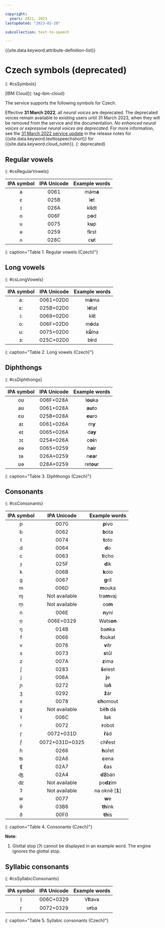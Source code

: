 ```yaml
---

copyright:
  years: 2021, 2023
lastupdated: "2023-02-20"

subcollection: text-to-speech

---
```


{{site.data.keyword.attribute-definition-list}}

# Czech symbols (deprecated)
{: #csSymbols}

[IBM Cloud]{: tag-ibm-cloud}

The service supports the following symbols for Czech.

Effective **31 March 2022**, all *neural voices* are deprecated. The deprecated voices remain available to existing users until 31 March 2023, when they will be removed from the service and the documentation. *No enhanced neural voices or expressive neural voices are deprecated.* For more information, see the [31 March 2022 service update](/docs/text-to-speech?topic=text-to-speech-release-notes#text-to-speech-31march2022) in the release notes for {{site.data.keyword.texttospeechshort}} for {{site.data.keyword.cloud_notm}}.
{: deprecated}

## Regular vowels
{: #csRegularVowels}

| IPA symbol | IPA Unicode | Example words |
|:----------:|:-----------:|:-------------:|
| a | 0061 | mám**a** |
| &#603; | 025B | l**e**t |
| &#618; | 026A | kl**i**dt |
| o | 006F | p**o**d |
| u | 0075 | k**u**p |
| &#601; | 0259 | f**i**rst |
| &#652; | 028C | c**u**t |
{: caption="Table 1. Regular vowels (Czech)"}

## Long vowels
{: #csLongVowels}

| IPA symbol | IPA Unicode | Example words |
|:----------:|:-----------:|:-------------:|
| a: | 0061+02D0 | m**á**ma |
| &#603;: | 025B+02D0 | l**é**tat |
| i: | 0069+02D0 | kl**í**t |
| o: | 006F+02D0 | m**ó**da |
| u: | 0075+02D0 | k**ů**lna |
| &#604;: | 025C+02D0 | b**i**rd |
{: caption="Table 2. Long vowels (Czech)"}

## Diphthongs
{: #csDiphthongs}

| IPA symbol | IPA Unicode | Example words |
|:----------:|:-----------:|:-------------:|
| o&#650; | 006F+028A | l**ou**ka |
| a&#650; | 0061+028A | **au**to |
| &#603;&#650; | 025B+028A | **eu**ro |
| a&#618; | 0061+026A | m**y** |
| e&#618; | 0065+026A | d**ay** |
| &#596;&#618; | 0254+026A | c**oi**n |
| e&#601; | 0065+0259 | h**ai**r |
| &#618;&#601; | 026A+0259 | n**ea**r |
| &#650;&#601; | 028A+0259 | ret**ou**r |
{: caption="Table 3. Diphthongs (Czech)"}

## Consonants
{: #csConsonants}

| IPA symbol | IPA Unicode | Example words |
|:----------:|:-----------:|:-------------:|
| p | 0070 | **p**ivo |
| b | 0062 | **b**ota |
| t | 0074 | **t**oto |
| d | 0064 | **d**o |
| c | 0063 | **t**icho |
| &#607; | 025F | **d**ík |
| k | 006B | **k**olo |
| g | 0067 | **g**ril |
| m  | 006D | **m**ouka |
| &#625; | Not available | tra**m**vaj |
| m&#809; | Not available | os**m** |
| n | 006E | **n**yní |
| n&#809; | 006E+0329 | Wats**on** |
| &#331; | 014B | ba**n**ka |
| f | 0066 | **f**oukat |
| v | 0076 | **v**ítr |
| s | 0073 | **s**tůl |
| z | 007A | **z**ima |
| &#643; | 0283 | **š**elest |
| j | 006A | **j**e |
| &#626; | 0272 | la**ň** |
| &#658; | 0292 | **ž**ár |
| x | 0078 | **ch**omout |
| &#611; | Not available | bě**h** dá |
| l | 006C | **l**ak |
| r | 0072 | **r**obot |
| r&#797; | 0072+031D | **ř**ád |
| r&#797;&#778; | 0072+031D+0325 | ch**ř**est |
| &#614; | 0266 | **h**ořet |
| &#678; | 02A6 | **c**ena |
| &#679; | 02A7 | **č**as |
| &#676; | 02A4 | **dž**bán |
| &#675; | Not available | po**dz**im |
| &#660; | Not available | na okně [**1**] |
| w | 0077 | **w**e |
| &#952; | 03B8 | **th**ink |
| &#240; | 00F0 | **th**is |
{: caption="Table 4. Consonants (Czech)"}

**Note:**

1. Glottal stop (&#660;) cannot be displayed in an example word. The engine ignores the glottal stop.

## Syllabic consonants
{: #csSyllabicConsonants}

| IPA symbol | IPA Unicode | Example words |
|:----------:|:-----------:|:-------------:|
| &#108;&#809; | 006C+0329 | V**l**tava |
| &#114;&#809; | 0072+0329 | v**r**ba |
{: caption="Table 5. Syllabic consonants (Czech)"}
